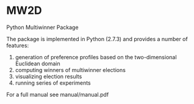 # MW2D
Python Multiwinner Package

The package is implemented in Python (2.7.3) and provides a number of features:
1. generation of preference profiles based on the two-dimensional Euclidean domain
2. computing winners of multiwinner elections
3. visualizing election results
4. running series of experiments

For a full manual see manual/manual.pdf